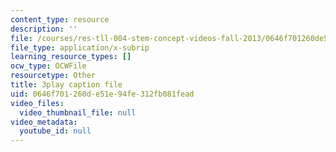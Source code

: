 ```yaml
---
content_type: resource
description: ''
file: /courses/res-tll-004-stem-concept-videos-fall-2013/0646f701260de51e94fe312fb081fead_ND89SWpkWgw.srt
file_type: application/x-subrip
learning_resource_types: []
ocw_type: OCWFile
resourcetype: Other
title: 3play caption file
uid: 0646f701-260d-e51e-94fe-312fb081fead
video_files:
  video_thumbnail_file: null
video_metadata:
  youtube_id: null
---
```

